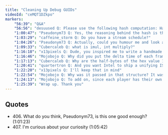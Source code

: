 ```yaml
---
title: "Cleaning Up Debug GUIDs"
videoId: "ceMQT1DZkpo"
markers:
    "56:39": "Q&A"
    "56:56": "desuused Q: Please use the following hash computation: HashValue = HashValue * 65599 + *Scan; (sdbm, source: http://www.cse.yorku.ca/~oz/hash.html). Simply using a sum of chars *will* produce a lot of collisions. (source: http://programmers.stackexchange.com/a/145633 <-- not stackoverflow)"
    "1:00:47": "Pseudonym73 Q: Yes, the reasoning behind the hash is that it's used for symbols in ELF. If you think about it, symbols tend to come in clusters: i, j, k, x1, x2, x3 etc. ElfHash is designed to behave sensibly in that case"
    "1:03:29": "caffeine_storm Q: Do you have a stream schedule?"
    "1:04:26": "Pseudonym73 Q: Actually, could you humour me and look at the disassembly for that hash function? The 65599 one? I'm curious to know how well it compiles"
    "1:09:33": "Cubercaleb Q: what is imul, int multiply?"
    "1:16:18": "x13pixels Q: Dude, you inspired me to write a handmade Windows debugger. Thanks for everything you do"
    "1:16:46": "Mojobojo Q: Why did you put the delta time of each frame into the input struct (Input->dtForFrame). That seemed a bit strange to me while looking through the source code today"
    "1:17:13": "Cubercaleb Q: Why are the half-bytes of the hex value 1003fh reversed in the instruction. I could understand the bytes being reversed, but the half-bytes?"
    "1:20:41": "quartertron Q: And you want Intel to ship a unifying ISA for all GPUs..."
    "1:22:20": "x13pixels Q: I'll keep that in mind"
    "1:22:54": "Mojobojo Q: Why was it passed in that structure? It was specifically looking for the delta time variable and that was the last place I expected it to be"
    "1:24:13": "Mojobojo Q: To add on, since each player has their own input struct it seems to me like passing it through each one when its going to be the same for each player seems redundant"
    "1:25:39": "Wrap up. Thank you"
---
```


## Quotes

* 406\. What do you think, Pseudonym73, is this one good enough? (1:01:23)
* 407\. I'm curious about your curiosity (1:05:42)

